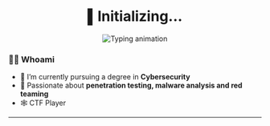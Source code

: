 <h1 align="center">▌Initializing...</h1>

<p align="center">
  <img src="https://readme-typing-svg.herokuapp.com?font=Fira+Code&size=18&pause=1000&color=58A6FF&center=true&vCenter=true&width=450&lines=└─[Kuro@localhost]─$+Analyzing+packets...;└─[Kuro@localhost]─$+Decrypting+payloads...;└─[Kuro@localhost]─$+Launching+CTF+tools...;└─[Kuro@localhost]─$+Watching+Psycho-Pass..." alt="Typing animation" />
</p>



### 🕵️‍♂️ Whoami

- 🔐 I’m currently pursuing a degree in **Cybersecurity**
- 🧠 Passionate about **penetration testing, malware analysis and red teaming**
- 🕸️ CTF Player

---
<!--
### 📈 GitHub Stats

<p align="center">
  <img src="https://github-readme-stats.vercel.app/api?username=ShackWove&show_icons=true&theme=tokyonight" height="165"/>
  <img src="https://github-readme-stats.vercel.app/api/top-langs/?username=ShackWove&layout=compact&theme=tokyonight" height="165"/>
</p>

---
-->
